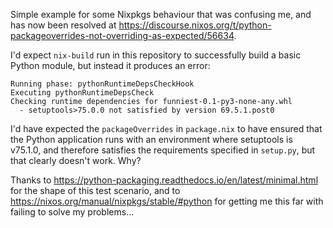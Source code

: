 Simple example for some Nixpkgs behaviour that was confusing me, and has now been resolved at <https://discourse.nixos.org/t/python-packageoverrides-not-overriding-as-expected/56634>.

I'd expect `nix-build` run in this repository to successfully build a basic
Python module, but instead it produces an error:

```
Running phase: pythonRuntimeDepsCheckHook
Executing pythonRuntimeDepsCheck
Checking runtime dependencies for funniest-0.1-py3-none-any.whl
  - setuptools>75.0.0 not satisfied by version 69.5.1.post0
```

I'd have expected the `packageOverrides` in `package.nix` to have ensured that
the Python application runs with an environment where setuptools is v75.1.0,
and therefore satisfies the requirements specified in `setup.py`, but that
clearly doesn't work.  Why?

Thanks to <https://python-packaging.readthedocs.io/en/latest/minimal.html> for
the shape of this test scenario, and to
<https://nixos.org/manual/nixpkgs/stable/#python> for getting me this far with
failing to solve my problems...
